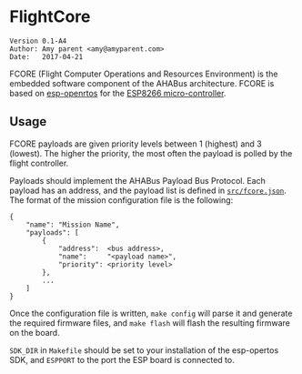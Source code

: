 FlightCore
==========

    Version 0.1-A4
    Author: Amy parent <amy@amyparent.com>
    Date:   2017-04-21
    

FCORE (Flight Computer Operations and Resources Environment) is the embedded
software component of the AHABus architecture. FCORE is based on
[esp-openrtos][1] for the [ESP8266 micro-controller][2].

Usage
-----

FCORE payloads are given priority levels between 1 (highest) and 3 (lowest).
The higher the priority, the most often the payload is polled by the flight
controller.

Payloads should implement the AHABus Payload Bus Protocol. Each payload has an
address, and the payload list is defined in [`src/fcore.json`][3]. The format
of the mission configuration file is the following:

    {
        "name": "Mission Name",
        "payloads": [
            {
                "address":  <bus address>,
                "name":     "<payload name>",
                "priority": <priority level>
            },
            ...
        ]
    }

Once the configuration file is written, `make config` will parse it and generate
the required firmware files, and `make flash` will flash the resulting firmware
on the board.

`SDK_DIR` in `Makefile` should be set to your installation of the esp-opertos
SDK, and `ESPPORT` to the port the ESP board is connected to.

[1]: https://github.com/SuperHouse/esp-open-rtos
[2]: https://espressif.com/en/products/hardware/esp8266ex/overview
[3]: src/fcore.json